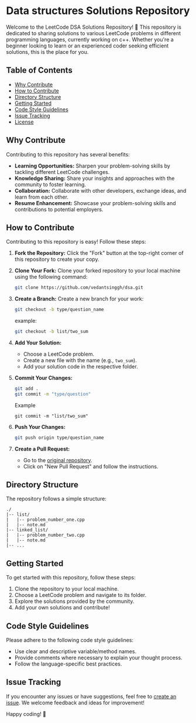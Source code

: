 # Data structures  Solutions Repository

Welcome to the LeetCode DSA Solutions Repository! 🚀 This repository is dedicated to sharing solutions to various LeetCode problems in different programming languages, currently working on c++. Whether you're a beginner looking to learn or an experienced coder seeking efficient solutions, this is the place for you.

## Table of Contents
- [Why Contribute](#why-contribute)
- [How to Contribute](#how-to-contribute)
- [Directory Structure](#directory-structure)
- [Getting Started](#getting-started)
- [Code Style Guidelines](#code-style-guidelines)
- [Issue Tracking](#issue-tracking)
- [License](#license)

## Why Contribute
Contributing to this repository has several benefits:
- **Learning Opportunities:** Sharpen your problem-solving skills by tackling different LeetCode challenges.
- **Knowledge Sharing:** Share your insights and approaches with the community to foster learning.
- **Collaboration:** Collaborate with other developers, exchange ideas, and learn from each other.
- **Resume Enhancement:** Showcase your problem-solving skills and contributions to potential employers.

## How to Contribute
Contributing to this repository is easy! Follow these steps:

1. **Fork the Repository:** Click the "Fork" button at the top-right corner of this repository to create your copy.

2. **Clone Your Fork:** Clone your forked repository to your local machine using the following command:
   ```bash
   git clone https://github.com/vedantsinggh/dsa.git
   ```

3. **Create a Branch:** Create a new branch for your work:
   ```bash
   git checkout -b type/question_name
   ```
   example: 

    ```bash
   git checkout -b list/two_sum
   ```

4. **Add Your Solution:**
   - Choose a LeetCode problem.
   - Create a new file with the name (e.g., `two_sum`).
   - Add your solution code in the respective folder.

5. **Commit Your Changes:**
   ```bash
   git add .
   git commit -m "type/question"
   ```
   Example
   ```
   git commit -m "list/two_sum"
   ```

6. **Push Your Changes:**
   ```bash
   git push origin type/question_name
   ```

7. **Create a Pull Request:**
   - Go to the [original repository](https://github.com/vedantsinggh/dsa).
   - Click on "New Pull Request" and follow the instructions.

## Directory Structure
The repository follows a simple structure:
```
./
|-- list/
|   |-- problem_number_one.cpp
|   |-- note.md
|-- linked_list/
|   |-- problem_number_two.cpp
|   |-- note.md
|-- ...
```

## Getting Started
To get started with this repository, follow these steps:
1. Clone the repository to your local machine.
2. Choose a LeetCode problem and navigate to its folder.
3. Explore the solutions provided by the community.
4. Add your own solutions and contribute!

## Code Style Guidelines
Please adhere to the following code style guidelines:
- Use clear and descriptive variable/method names.
- Provide comments where necessary to explain your thought process.
- Follow the language-specific best practices.

## Issue Tracking
If you encounter any issues or have suggestions, feel free to [create an issue](https://github.com/vedantsinggh/dsa/issues). We welcome feedback and ideas for improvement!

Happy coding! 🚀